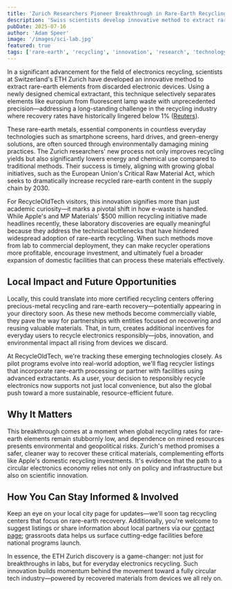 ```yaml
---
title: 'Zurich Researchers Pioneer Breakthrough in Rare-Earth Recycling from E-Waste'
description: 'Swiss scientists develop innovative method to extract rare-earth elements from electronic waste with unprecedented precision, potentially revolutionizing recycling industry yields.'
pubDate: 2025-07-16
author: 'Adam Speer'
image: '/images/sci-lab.jpg'
featured: true
tags: ['rare-earth', 'recycling', 'innovation', 'research', 'technology']
---
```


In a significant advancement for the field of electronics recycling, scientists at Switzerland's ETH Zurich have developed an innovative method to extract rare-earth elements from discarded electronic devices. Using a newly designed chemical extractant, this technique selectively separates elements like europium from fluorescent lamp waste with unprecedented precision—addressing a long-standing challenge in the recycling industry where recovery rates have historically lingered below 1% ([Reuters](https://www.reuters.com/science/zurich-researchers-pioneer-rare-earth-e-waste-recycling-2025-06-26/)).

These rare-earth metals, essential components in countless everyday technologies such as smartphone screens, hard drives, and green-energy solutions, are often sourced through environmentally damaging mining practices. The Zurich researchers' new process not only improves recycling yields but also significantly lowers energy and chemical use compared to traditional methods. Their success is timely, aligning with growing global initiatives, such as the European Union's Critical Raw Material Act, which seeks to dramatically increase recycled rare-earth content in the supply chain by 2030.

For RecycleOldTech visitors, this innovation signifies more than just academic curiosity—it marks a pivotal shift in how e-waste is handled. While Apple's and MP Materials' $500 million recycling initiative made headlines recently, these laboratory discoveries are equally meaningful because they address the technical bottlenecks that have hindered widespread adoption of rare-earth recycling. When such methods move from lab to commercial deployment, they can make recycler operations more profitable, encourage investment, and ultimately fuel a broader expansion of domestic facilities that can process these materials effectively.

## Local Impact and Future Opportunities

Locally, this could translate into more certified recycling centers offering precious-metal recycling and rare-earth recovery—potentially appearing in your directory soon. As these new methods become commercially viable, they pave the way for partnerships with entities focused on recovering and reusing valuable materials. That, in turn, creates additional incentives for everyday users to recycle electronics responsibly—jobs, innovation, and environmental impact all rising from devices we discard.

At RecycleOldTech, we're tracking these emerging technologies closely. As pilot programs evolve into real-world adoption, we'll flag recycler listings that incorporate rare-earth processing or partner with facilities using advanced extractants. As a user, your decision to responsibly recycle electronics now supports not just local convenience, but also the global push toward a more sustainable, resource-efficient future.

## Why It Matters

This breakthrough comes at a moment when global recycling rates for rare-earth elements remain stubbornly low, and dependence on mined resources presents environmental and geopolitical risks. Zurich's method promises a safer, cleaner way to recover these critical materials, complementing efforts like Apple's domestic recycling investments. It's evidence that the path to a circular electronics economy relies not only on policy and infrastructure but also on scientific innovation.

## How You Can Stay Informed & Involved

Keep an eye on your local city page for updates—we'll soon tag recycling centers that focus on rare-earth recovery. Additionally, you're welcome to suggest listings or share information about local partners via our [contact page](/contact); grassroots data helps us surface cutting-edge facilities before national programs launch.

In essence, the ETH Zurich discovery is a game-changer: not just for breakthroughs in labs, but for everyday electronics recycling. Such innovation builds momentum behind the movement toward a fully circular tech industry—powered by recovered materials from devices we all rely on.
